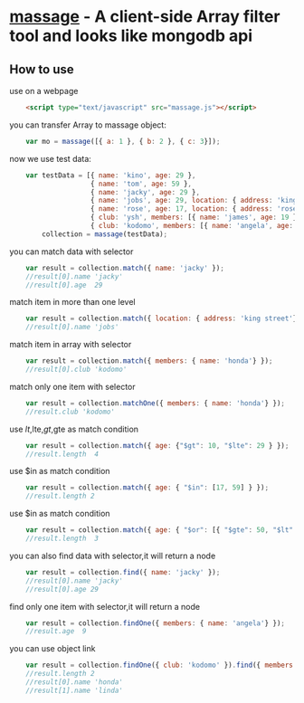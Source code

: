 [massage](#) - A client-side Array filter tool and looks like mongodb api
==================================================
How to use
--------------------------------------
use on a webpage
```html
	<script type="text/javascript" src="massage.js"></script>
```



you can transfer Array to massage object:
```js
	var mo = massage([{ a: 1 }, { b: 2 }, { c: 3}]);
```

now we use test data:
```js
	var testData = [{ name: 'kino', age: 29 },
					{ name: 'tom', age: 59 },
					{ name: 'jacky', age: 29 },
					{ name: 'jobs', age: 29, location: { address: 'king street'} },
					{ name: 'rose', age: 17, location: { address: 'rose street'} },
					{ club: 'ysh', members: [{ name: 'james', age: 19 }, { name: 'marry', age: 33}] },
					{ club: 'kodomo', members: [{ name: 'angela', age: 9 }, { name: 'honda', age: 8}] }],
		collection = massage(testData);
```

you can match data with selector
```js
    var result = collection.match({ name: 'jacky' });
    //result[0].name 'jacky'
    //result[0].age  29
```

match item in more than one level
```js
	var result = collection.match({ location: { address: 'king street'} });
    //result[0].name 'jobs'
```

 match item in array with selector
```js
    var result = collection.match({ members: { name: 'honda'} });
    //result[0].club 'kodomo'
```

match only one item with selector
```js
    var result = collection.matchOne({ members: { name: 'honda'} });
    //result.club 'kodomo'
```

use $lt,$lte,$gt,$gte as match condition
```js
    var result = collection.match({ age: {"$gt": 10, "$lte": 29 } });
    //result.length  4
```

use $in as match condition
```js
    var result = collection.match({ age: { "$in": [17, 59] } });
    //result.length 2
```

use $in as match condition
```js
    var result = collection.match({ age: { "$or": [{ "$gte": 50, "$lt": 70 }, { "$gte": 10, "$lt": 20 }] } });
    //result.length  3
```

you can also find data with selector,it will return a node
```js
    var result = collection.find({ name: 'jacky' });
    //result[0].name 'jacky'
    //result[0].age 29
```

find only one item with selector,it will return a node
```js
	var result = collection.findOne({ members: { name: 'angela'} });
    //result.age  9
```

you can use object link
```js
    var result = collection.findOne({ club: 'kodomo' }).find({ members: { age: 8} });
    //result.length 2 
    //result[0].name 'honda'
    //result[1].name 'linda'
```